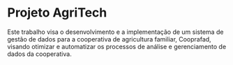 # Projeto AgriTech
 Este trabalho visa o desenvolvimento e a implementação de um sistema de gestão de dados para a cooperativa de agricultura familiar, Cooprafad, visando otimizar e automatizar os processos de análise e gerenciamento de dados da cooperativa.
